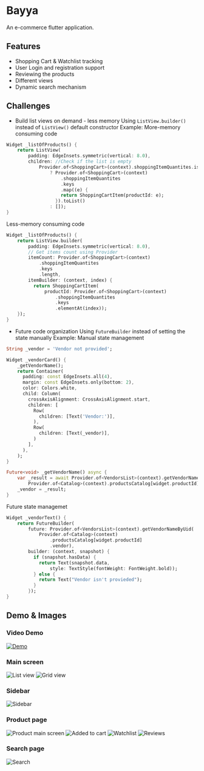 # Bayya
An e-commerce flutter application.

## Features
* Shopping Cart & Watchlist tracking
* User Login and registration support
* Reviewing the products
* Different views
* Dynamic search mechanism

## Challenges
* Build list views on demand - less memory
Using ```ListView.builder()``` instead of ```ListView()``` default constructor
Example:
More-memory consuming code

```dart
Widget _listOfProducts() {
    return ListView(
        padding: EdgeInsets.symmetric(vertical: 8.0),
        children: //Check if the list is empty
            Provider.of<ShoppingCart>(context).shoppingItemQuantites.isNotEmpty
                ? Provider.of<ShoppingCart>(context)
                    .shoppingItemQuantites
                    .keys
                    .map((e) {
                    return ShoppingCartItem(productId: e);
                  }).toList()
                : []);
}
```

Less-memory consuming code

```dart
Widget _listOfProducts() {
    return ListView.builder(
        padding: EdgeInsets.symmetric(vertical: 8.0),
        // Get items count using Provider
        itemCount: Provider.of<ShoppingCart>(context)
            .shoppingItemQuantites
            .keys
            .length,
        itemBuilder: (context, index) {
          return ShoppingCartItem(
              productId: Provider.of<ShoppingCart>(context)
                  .shoppingItemQuantites
                  .keys
                  .elementAt(index));
    });
}
```

* Future code organization
Using ```FutureBuilder``` instead of setting the state manually
Example:
Manual state management

```dart
String _vendor = 'Vendor not provided';

Widget _vendorCard() {
    _getVendorName();
    return Container(
      padding: const EdgeInsets.all(4),
      margin: const EdgeInsets.only(bottom: 2),
      color: Colors.white,
      child: Column(
        crossAxisAlignment: CrossAxisAlignment.start,
        children: [
          Row(
            children: [Text('Vendor:')],
          ),
          Row(
            children: [Text(_vendor)],
          )
        ],
      ),
    );
}

Future<void> _getVendorName() async {
    var _result = await Provider.of<VendorsList>(context).getVendorNameByUid(
        Provider.of<Catalog>(context).productsCatalog[widget.productId].vendor);
    _vendor = _result;
}
```

Future state managemet
```dart
Widget _vendorText() {
    return FutureBuilder(
        future: Provider.of<VendorsList>(context).getVendorNameByUid(
            Provider.of<Catalog>(context)
                .productsCatalog[widget.productId]
                .vendor),
        builder: (context, snapshot) {
          if (snapshot.hasData) {
            return Text(snapshot.data,
                style: TextStyle(fontWeight: FontWeight.bold));
          } else {
            return Text("Vendor isn't provieded");
          }
        });
}
```

## Demo & Images
### Video Demo
[![Demo](https://img.youtube.com/vi/mIx5fLc2f2E/0.jpg)](https://www.youtube.com/watch?v=mIx5fLc2f2E)

### Main screen
![List view](docs\homepage_screenshot_listview.jpg)
![Grid view](docs\homepage_screenshot_gridview.jpg)

### Sidebar
![Sidebar](docs\application_sidebar.jpg)

### Product page
![Product main screen](docs\product_screenshot.jpg)
![Added to cart](docs\product_added_to_shopping_cart.jpg)
![Watchlist](docs\product_watchlisted.jpg)
![Reviews](docs\product_reviews.jpg)

### Search page
![Search](docs\search_page.jpg)